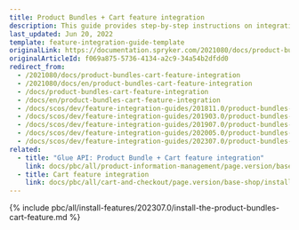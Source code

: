 ```yaml
---
title: Product Bundles + Cart feature integration
description: This guide provides step-by-step instructions on integrating Product Bundles + Cart feature into your project.
last_updated: Jun 20, 2022
template: feature-integration-guide-template
originalLink: https://documentation.spryker.com/2021080/docs/product-bundles-cart-feature-integration
originalArticleId: f069a875-5736-4134-a2c9-34a54b2dfdd0
redirect_from:
  - /2021080/docs/product-bundles-cart-feature-integration
  - /2021080/docs/en/product-bundles-cart-feature-integration
  - /docs/product-bundles-cart-feature-integration
  - /docs/en/product-bundles-cart-feature-integration
  - /docs/scos/dev/feature-integration-guides/201811.0/product-bundles-cart-feature-integration.html
  - /docs/scos/dev/feature-integration-guides/201903.0/product-bundles-cart-feature-integration.html
  - /docs/scos/dev/feature-integration-guides/201907.0/product-bundles-cart-feature-integration.html
  - /docs/scos/dev/feature-integration-guides/202005.0/product-bundles-cart-feature-integration.html
  - /docs/scos/dev/feature-integration-guides/202307.0/product-bundles-cart-feature-integration.html
related:
  - title: "Glue API: Product Bundle + Cart feature integration"
    link: docs/pbc/all/product-information-management/page.version/base-shop/install-and-upgrade/install-glue-api/install-the-product-bundle-cart-glue-api.html
  - title: Cart feature integration
    link: docs/pbc/all/cart-and-checkout/page.version/base-shop/install-and-upgrade/install-features/install-the-cart-feature.html
---
```


{% include pbc/all/install-features/202307.0/install-the-product-bundles-cart-feature.md %} <!-- To edit, see /_includes/pbc/all/install-features/202307.0/install-the-product-bundles-cart-feature.md -->
